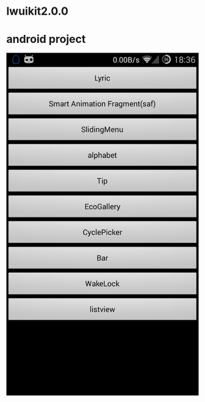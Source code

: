 # lwuikit2.0.0
# android project
![first shot](https://github.com/guochangqing/lwuikit2.0.0/raw/master/screenshots/1.png)
